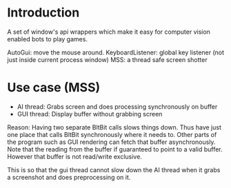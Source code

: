 # Introduction
A set of window's api wrappers which make it easy for computer vision enabled bots to play games.

AutoGui: move the mouse around.
KeyboardListener: global key listener (not just inside current process window)
MSS: a thread safe screen shotter 

# Use case (MSS)
- AI thread: Grabs screen and does processing synchronously on buffer
- GUI thread: Display buffer without grabbing screen

Reason: Having two separate BltBit calls slows things down.
Thus have just one place that calls BltBit synchronously where it needs to. 
Other parts of the program such as GUI rendering can fetch that buffer asynchronously.
Note that the reading from the buffer if guaranteed to point to a valid buffer. However
that buffer is not read/write exclusive. 

This is so that the gui thread cannot slow down the AI thread when it grabs a screenshot and does preprocessing on it.

